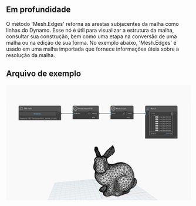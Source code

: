 ## Em profundidade
O método 'Mesh.Edges' retorna as arestas subjacentes da malha como linhas do Dynamo. Esse nó é útil para visualizar a estrutura da malha, consultar sua construção, bem como uma etapa na conversão de uma malha ou na edição de sua forma. No exemplo abaixo, 'Mesh.Edges' é usado em uma malha importada que fornece informações úteis sobre a resolução da malha.

## Arquivo de exemplo

![Example](./Autodesk.DesignScript.Geometry.Mesh.Edges_img.jpg)
